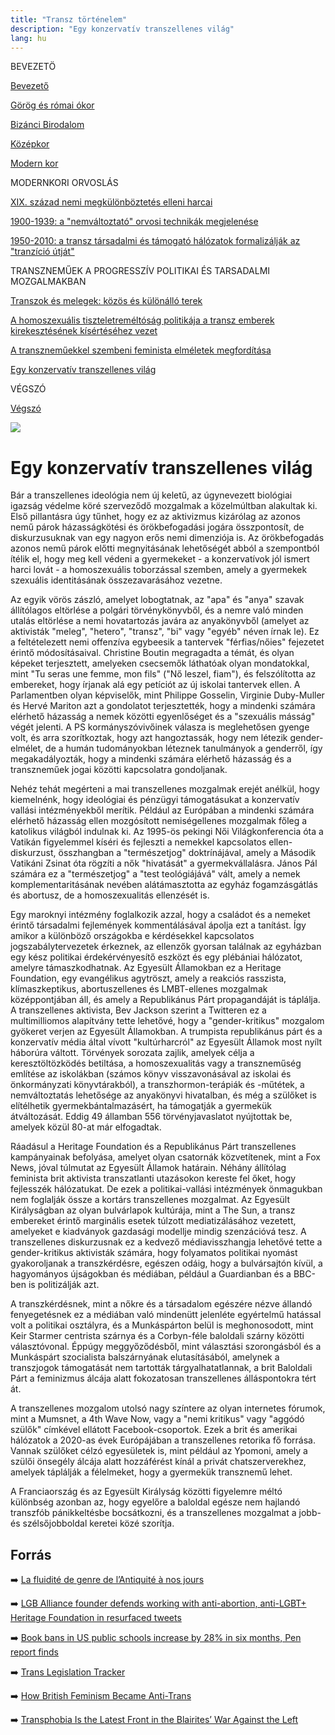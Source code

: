 ```yaml
---
title: "Transz történelem"
description: "Egy konzervatív transzellenes világ"
lang: hu
---
```


<div class="floating-columns">

<div class="floating-bar">


BEVEZETÖ

[Bevezető](/#/entry?id=transz-tortenelem)

[Görög és római ókor](/#/entry?id=transz-tortenelem-gorog-es-romai-okor)

[Bizánci Birodalom](/#/entry?id=transz-tortenelem-bizanci-birodalom)

[Középkor](/#/entry?id=transz-tortenelem-kozepkor)

[Modern kor](/#/entry?id=transz-tortenelem-modern-kor)

MODERNKORI ORVOSLÁS

[XIX. század nemi megkülönböztetés elleni harcai](/#/entry?id=transz-tortenelem-xix-szazad)

[1900-1939: a "nemváltoztató" orvosi technikák megjelenése](/#/entry?id=transz-tortenelem-nemvaltoztato-orvosi-technikak-megjelenese)

[1950-2010: a transz társadalmi és támogató hálózatok formalizálják az "tranzíció útját"](/#/entry?id=transz-tortenelem-xx-szazad)

TRANSZNEMŰEK A PROGRESSZÍV POLITIKAI ÉS TARSADALMI MOZGALMAKBAN

[Transzok és melegek: közös és különálló terek](/#/entry?id=transz-tortenelem-transzok-es-melegek)

[A homoszexuális tiszteletreméltóság politikája a transz emberek kirekesztésének kísértéséhez vezet](/#/entry?id=transz-tortenelem-meleg-tisztelet-transz-kirekesztes)

[A transzneműekkel szembeni feminista elméletek megfordítása](/#/entry?id=transz-tortenelem-feminista-elmeletek-megforditasa)

[Egy konzervatív transzellenes világ](/#/entry?id=transz-tortenelem-konzervativ-transzellenes-vilag)

VÉGSZÓ

[Végszó](/#/entry?id=transz-tortenelem-konkluzio)


</div>

<div class="wiki-content">

<div class="header-image"><img src="assets/images/undraw_moving.svg" /></div>

# Egy konzervatív transzellenes világ

Bár a transzellenes ideológia nem új keletű, az úgynevezett biológiai igazság védelme köré szerveződő mozgalmak a közelmúltban alakultak ki. Első pillantásra úgy tűnhet, hogy ez az aktivizmus kizárólag az azonos nemű párok házasságkötési és örökbefogadási jogára összpontosít, de diskurzusuknak van egy nagyon erős nemi dimenziója is. Az örökbefogadás azonos nemű párok előtti megnyitásának lehetőségét abból a szempontból ítélik el, hogy meg kell védeni a gyermekeket - a konzervatívok jól ismert harci lovát - a homoszexuális toborzással szemben, amely a gyermekek szexuális identitásának összezavarásához vezetne.

Az egyik vörös zászló, amelyet lobogtatnak, az "apa" és "anya" szavak állítólagos eltörlése a polgári törvénykönyvből, és a nemre való minden utalás eltörlése a nemi hovatartozás javára az anyakönyvből (amelyet az aktivisták "meleg", "hetero", "transz", "bi" vagy "egyéb" néven írnak le). Ez a feltételezett nemi offenzíva egybeesik a tantervek "férfias/nőies" fejezetet érintő módosításaival. Christine Boutin megragadta a témát, és olyan képeket terjesztett, amelyeken csecsemők láthatóak olyan mondatokkal, mint "Tu seras une femme, mon fils" ("Nő leszel, fiam"), és felszólította az embereket, hogy írjanak alá egy petíciót az új iskolai tantervek ellen. A Parlamentben olyan képviselők, mint Philippe Gosselin, Virginie Duby-Muller és Hervé Mariton azt a gondolatot terjesztették, hogy a mindenki számára elérhető házasság a nemek közötti egyenlőséget és a "szexuális másság" végét jelenti. A PS kormányszóvivőinek válasza is meglehetősen gyenge volt, és arra szorítkoztak, hogy azt hangoztassák, hogy nem létezik gender-elmélet, de a humán tudományokban léteznek tanulmányok a genderről, így megakadályozták, hogy a mindenki számára elérhető házasság és a transzneműek jogai közötti kapcsolatra gondoljanak.

Nehéz tehát megérteni a mai transzellenes mozgalmak erejét anélkül, hogy kiemelnénk, hogy ideológiai és pénzügyi támogatásukat a konzervatív vallási intézményekből merítik. Például az Európában a mindenki számára elérhető házasság ellen mozgósított nemiségellenes mozgalmak főleg a katolikus világból indulnak ki. Az 1995-ös pekingi Női Világkonferencia óta a Vatikán figyelemmel kíséri és fejleszti a nemekkel kapcsolatos ellen-diskurzust, összhangban a "természetjog" doktrínájával, amely a Második Vatikáni Zsinat óta rögzíti a nők "hivatását" a gyermekvállalásra. János Pál számára ez a "természetjog" a "test teológiájává" vált, amely a nemek komplementaritásának nevében alátámasztotta az egyház fogamzásgátlás és abortusz, de a homoszexualitás ellenzését is.

Egy maroknyi intézmény foglalkozik azzal, hogy a családot és a nemeket érintő társadalmi fejlemények kommentálásával ápolja ezt a tanítást. Így amikor a különböző országokba e kérdésekkel kapcsolatos jogszabálytervezetek érkeznek, az ellenzők gyorsan találnak az egyházban egy kész politikai érdekérvényesítő eszközt és egy plébániai hálózatot, amelyre támaszkodhatnak. Az Egyesült Államokban ez a Heritage Foundation, egy evangélikus agytröszt, amely a reakciós rasszista, klímaszkeptikus, abortuszellenes és LMBT-ellenes mozgalmak középpontjában áll, és amely a Republikánus Párt propagandáját is táplálja. A transzellenes aktivista, Bev Jackson szerint a Twitteren ez a multimilliomos alapítvány tette lehetővé, hogy a "gender-kritikus" mozgalom gyökeret verjen az Egyesült Államokban. A trumpista republikánus párt és a konzervatív média által vívott "kultúrharcról" az Egyesült Államok most nyílt háborúra váltott. Törvények sorozata zajlik, amelyek célja a keresztöltözködés betiltása, a homoszexualitás vagy a transzneműség említése az iskolákban (számos könyv visszavonásával az iskolai és önkormányzati könyvtárakból), a transzhormon-terápiák és -műtétek, a nemváltoztatás lehetősége az anyakönyvi hivatalban, és még a szülőket is elítélhetik gyermekbántalmazásért, ha támogatják a gyermekük átváltozását. Eddig 49 államban 556 törvényjavaslatot nyújtottak be, amelyek közül 80-at már elfogadtak.

Ráadásul a Heritage Foundation és a Republikánus Párt transzellenes kampányainak befolyása, amelyet olyan csatornák közvetítenek, mint a Fox News, jóval túlmutat az Egyesült Államok határain. Néhány állítólag feminista brit aktivista transzatlanti utazásokon kereste fel őket, hogy fejlesszék hálózatukat. De ezek a politikai-vallási intézmények önmagukban nem foglalják össze a kortárs transzellenes mozgalmat. Az Egyesült Királyságban az olyan bulvárlapok kultúrája, mint a The Sun, a transz embereket érintő marginális esetek túlzott mediatizálásához vezetett, amelyeket e kiadványok gazdasági modellje mindig szenzációvá tesz. A transzellenes diskurzusnak ez a kedvező médiavisszhangja lehetővé tette a gender-kritikus aktivisták számára, hogy folyamatos politikai nyomást gyakoroljanak a transzkérdésre, egészen odáig, hogy a bulvársajtón kívül, a hagyományos újságokban és médiában, például a Guardianban és a BBC-ben is politizálják azt.

A transzkérdésnek, mint a nőkre és a társadalom egészére nézve állandó fenyegetésnek ez a médiában való mindenütt jelenléte egyértelmű hatással volt a politikai osztályra, és a Munkáspárton belül is meghonosodott, mint Keir Starmer centrista szárnya és a Corbyn-féle baloldali szárny közötti választóvonal. Éppúgy meggyőződésből, mint választási szorongásból és a Munkáspárt szocialista balszárnyának elutasításából, amelynek a transzjogok támogatását nem tartották tárgyalhatatlannak, a brit Baloldali Párt a feminizmus álcája alatt fokozatosan transzellenes álláspontokra tért át.

A transzellenes mozgalom utolsó nagy színtere az olyan internetes fórumok, mint a Mumsnet, a 4th Wave Now, vagy a "nemi kritikus" vagy "aggódó szülők" címkével ellátott Facebook-csoportok. Ezek a brit és amerikai hálózatok a 2020-as évek Európájában a transzellenes retorika fő forrása. Vannak szülőket célzó egyesületek is, mint például az Ypomoni, amely a szülői önsegély álcája alatt hozzáférést kínál a privát chatszerverekhez, amelyek táplálják a félelmeket, hogy a gyermekük transznemű lehet.

A Franciaország és az Egyesült Királyság közötti figyelemre méltó különbség azonban az, hogy egyelőre a baloldal egésze nem hajlandó transzfób pánikkeltésbe bocsátkozni, és a transzellenes mozgalmat a jobb- és szélsőjobboldal keretei közé szorítja.


## Forrás

➡️ [La fluidité de genre de l’Antiquité à nos jours](https://institutlaboetie.fr/wp-content/uploads/2023/06/NOTE-ILB-LGBT-1.pdf)

➡️ [LGB Alliance founder defends working with anti-abortion, anti-LGBT+ Heritage Foundation in resurfaced tweets](https://www.thepinknews.com/2020/08/21/lgb-alliance-founder-bev-jackson-heritage-foundation-tweets/)

️➡️ [Book bans in US public schools increase by 28% in six months, Pen report finds](https://www.theguardian.com/books/2023/apr/20/book-bans-us-public-schools-increase-pen-america)

➡️ [Trans Legislation Tracker](https://translegislation.com)

➡️ [How British Feminism Became Anti-Trans](https://www.nytimes.com/2019/02/07/opinion/terf-trans-women-britain.html)

➡️ [Transphobia Is the Latest Front in the Blairites’ War Against the Left](https://jacobin.com/2021/10/uk-labour-party-transphobia-starmer-duffield-terfs)

</div>